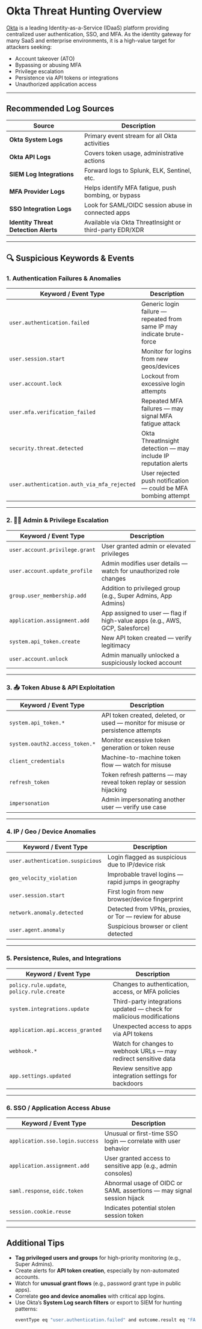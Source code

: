 # Okta Threat Hunting Overview

[Okta](https://www.okta.com) is a leading Identity-as-a-Service (IDaaS) platform providing centralized user authentication, SSO, and MFA. As the identity gateway for many SaaS and enterprise environments, it is a high-value target for attackers seeking:

- Account takeover (ATO)
- Bypassing or abusing MFA
- Privilege escalation
- Persistence via API tokens or integrations
- Unauthorized application access

---

## Recommended Log Sources

| Source                            | Description |
|-----------------------------------|-------------|
| **Okta System Logs**              | Primary event stream for all Okta activities |
| **Okta API Logs**                 | Covers token usage, administrative actions |
| **SIEM Log Integrations**         | Forward logs to Splunk, ELK, Sentinel, etc. |
| **MFA Provider Logs**             | Helps identify MFA fatigue, push bombing, or bypass |
| **SSO Integration Logs**          | Look for SAML/OIDC session abuse in connected apps |
| **Identity Threat Detection Alerts** | Available via Okta ThreatInsight or third-party EDR/XDR |

---

## 🔍 Suspicious Keywords & Events 

### 1. Authentication Failures & Anomalies

| Keyword / Event Type              | Description |
|----------------------------------|-------------|
| `user.authentication.failed`     | Generic login failure — repeated from same IP may indicate brute-force |
| `user.session.start`             | Monitor for logins from new geos/devices |
| `user.account.lock`              | Lockout from excessive login attempts |
| `user.mfa.verification_failed`   | Repeated MFA failures — may signal MFA fatigue attack |
| `security.threat.detected`       | Okta ThreatInsight detection — may include IP reputation alerts |
| `user.authentication.auth_via_mfa_rejected` | User rejected push notification — could be MFA bombing attempt |

---

### 2. 🧑‍💻 Admin & Privilege Escalation

| Keyword / Event Type              | Description |
|----------------------------------|-------------|
| `user.account.privilege.grant`   | User granted admin or elevated privileges |
| `user.account.update_profile`    | Admin modifies user details — watch for unauthorized role changes |
| `group.user_membership.add`      | Addition to privileged group (e.g., Super Admins, App Admins) |
| `application.assignment.add`     | App assigned to user — flag if high-value apps (e.g., AWS, GCP, Salesforce) |
| `system.api_token.create`        | New API token created — verify legitimacy |
| `user.account.unlock`            | Admin manually unlocked a suspiciously locked account |

---

### 3. 📤 Token Abuse & API Exploitation

| Keyword / Event Type              | Description |
|----------------------------------|-------------|
| `system.api_token.*`             | API token created, deleted, or used — monitor for misuse or persistence attempts |
| `system.oauth2.access_token.*`   | Monitor excessive token generation or token reuse |
| `client_credentials`             | Machine-to-machine token flow — watch for misuse |
| `refresh_token`                  | Token refresh patterns — may reveal token replay or session hijacking |
| `impersonation`                  | Admin impersonating another user — verify use case |

---

### 4. IP / Geo / Device Anomalies

| Keyword / Event Type              | Description |
|----------------------------------|-------------|
| `user.authentication.suspicious` | Login flagged as suspicious due to IP/device risk |
| `geo_velocity_violation`         | Improbable travel logins — rapid jumps in geography |
| `user.session.start`             | First login from new browser/device fingerprint |
| `network.anomaly.detected`       | Detected from VPNs, proxies, or Tor — review for abuse |
| `user.agent.anomaly`             | Suspicious browser or client detected |

---

### 5. Persistence, Rules, and Integrations

| Keyword / Event Type              | Description |
|----------------------------------|-------------|
| `policy.rule.update`, `policy.rule.create` | Changes to authentication, access, or MFA policies |
| `system.integrations.update`     | Third-party integrations updated — check for malicious modifications |
| `application.api.access_granted` | Unexpected access to apps via API tokens |
| `webhook.*`                      | Watch for changes to webhook URLs — may redirect sensitive data |
| `app.settings.updated`           | Review sensitive app integration settings for backdoors |

---

### 6. SSO / Application Access Abuse

| Keyword / Event Type              | Description |
|----------------------------------|-------------|
| `application.sso.login.success`  | Unusual or first-time SSO login — correlate with user behavior |
| `application.assignment.add`     | User granted access to sensitive app (e.g., admin consoles) |
| `saml.response`, `oidc.token`    | Abnormal usage of OIDC or SAML assertions — may signal session hijack |
| `session.cookie.reuse`           | Indicates potential stolen session token |

---

## Additional Tips

- **Tag privileged users and groups** for high-priority monitoring (e.g., Super Admins).
- Create alerts for **API token creation**, especially by non-automated accounts.
- Watch for **unusual grant flows** (e.g., password grant type in public apps).
- Correlate **geo and device anomalies** with critical app logins.
- Use Okta’s **System Log search filters** or export to SIEM for hunting patterns:
  ```bash
  eventType eq "user.authentication.failed" and outcome.result eq "FAILURE"
```

